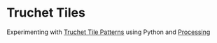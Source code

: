 # Truchet Tiles

Experimenting with [Truchet Tile Patterns](https://en.wikipedia.org/wiki/Truchet_tiles) using Python and [Processing](https://www.processing.org)
